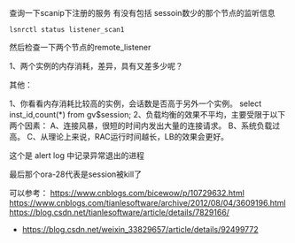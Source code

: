 查询一下scanip下注册的服务 有没有包括 sessoin数少的那个节点的监听信息

```
lsnrctl status listener_scan1
```

然后检查一下两个节点的remote_listener

1、两个实例的内存消耗，差异，具有又差多少呢？

其他：

1、你看看内存消耗比较高的实例，会话数是否高于另外一个实例。
    select  inst_id,count(*) from gv$session;
2、负载均衡的效果不平均，主要受限于以下两个因素：
   A、连接风暴，很短的时间内发出大量的连接请求。
   B、系统负载过高。
   C、从理论上来说，RAC运行时间越长，LB的效果会更好。

这个是 alert log 中记录异常退出的进程

最后那个ora-28代表是session被kill了



可以参考：
https://www.cnblogs.com/bicewow/p/10729632.html
https://www.cnblogs.com/tianlesoftware/archive/2012/08/04/3609196.html
https://blog.csdn.net/tianlesoftware/article/details/7829166/


* https://blog.csdn.net/weixin_33829657/article/details/92499772
